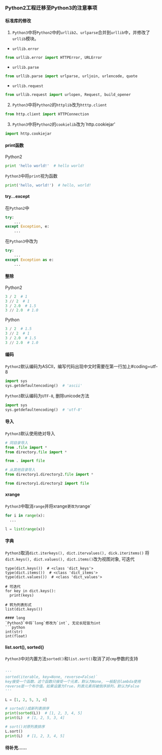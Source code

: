 ### Python2工程迁移至Python3的注意事项

#### 标准库的修改
1. `Python3`中将`Python2`中的`urllib2`、`urlparse`合并到`urllib`中，并修改了`urllib`模块。
  * `urllib.error`
  ```python
  from urllib.error import HTTPError, URLError
  ```
  * `urllib.parse`
  ```python
  from urllib.parse import urlparse, urljoin, urlencode, quote
  ```
  * `urllib.request`
  ```python
  from urllib.request import urlopen, Request, build_opener
  ```

2. `Python3`中将`Python2`的`httplib`改为`htttp.client`
  ```python
  from http.client import HTTPConnection
  ```

3. `Python3`中将`Python2`的`cookielib`改为`http.cookiejar'
  ```python
  import http.cookiejar
  ```

#### print函数
  Python2
  ```python
  print 'hello world!'  # hello world!
  ```
  `Python3`中将`print`视为函数
  ```python
  print('hello, world!')  # hello, world!
  ```

#### try...except
  在`Python2`中
  ```python
  try:
      ...
  except Exception, e:
      ...
  ```
  在`Python3`中改为
  ```python
  try:
      ...
  except Exception as e:
      ...
  ```

#### 整除
  Python2
  ```python
  3 / 2  # 1
  3 // 2  # 1
  3 / 2.0  # 1.5
  3 // 2.0  # 1.0
  ```

  Python
  ```python
  3 / 2  # 1.5
  3 // 2  # 1
  3 / 2.0  # 1.5
  3 // 2.0  # 1.0
  ```

#### 编码
  `Python2`默认编码为ASCII，编写代码出现中文时需要在第一行加上#coding=utf-8
  ```python
  import sys
  sys.getdefaultencoding()  # 'ascii'
  ```

  `Python3`默认编码为`UTF-8`, 删除unicode方法
  ```python
  import sys
  sys.getdefaultencoding()  # 'utf-8'
  ```

#### 导入
  `Python3`默认使用绝对导入
  ```python
  # 同目录导入
  from .file import *
  from directory.file import *

  from . import file

  # 从其他目录导入
  from directory1.directory2.file import *

  from directory1.directory2 import file
  ```

#### xrange
  `Python3`中取消`range`并将xrange`更改为`range`
  ```python
  for i in range(x):
    ...

  l = list(range(x))
  ```

#### 字典
  `Python3`取消`dict.iterkeys(), dict.itervalues(), dick.iteritems()`
  将`dict.keys(), dict.values(), dict.items()`改为视图对象, 可迭代
  ```Python3
  type(dict.keys())  # <class 'dict_keys'>
  type(dict.items())  # <class 'dict_items'>
  type(dict.values())  # <class 'dict_values'>

  # 可迭代
  for key in dict.keys():
    print(keys)
  
  # 转为列表形式
  list(dict.keys())

#### long
  `Python3`中将`long`修改为`int`, 无论长短皆为int
  ```python
  int(str)
  int(float)
  ```

#### list.sort(), sorted()
  `Python3`中对内置方法`sorted()`和`list.sort()`取消了对`cmp`参数的支持
  ```python

  '''
  sorted(iterable, key=None, reverse=False)`
  key接受一个函数，这个函数只接受一个元素，默认为None, 一般配合lambda使用
  reverse是一个布尔值。如果设置为True，列表元素将被倒序排列，默认为False
  '''

  L = [1, 2, 5, 3, 4]
  
  # sorted()成新列表排序
  print(sorted(L))  # [1, 2, 3, 4, 5]
  print(L)  # [1, 2, 5, 3, 4]

  # sort()对原列表排序
  L.sort()
  print(L)  # [1, 2, 3, 4, 5]
  ```

#### 待补充......
